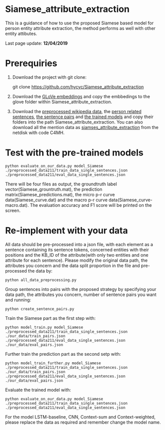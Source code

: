 # Siamese_attribute_extraction
This is a guidance of how to use the proposed Siamese based model for person entity attribute extraction, 
the method performs as well with other entity attibutes.

Last page update: **12/04/2019**

# Prerequiries
1. Download the project with git clone:
    
    git clone https://github.com/hycyc/Siamese_attribute_extraction
    
2. Download the [GLoVe embeddings](http://nlp.stanford.edu/data/glove.6B.zip) and copy the embbedings to the glove folder within Siamese_attribute_extraction.
3. Download the [preprocessed wikipedia data](https://www.informatik.tu-darmstadt.de/ukp/research_6/data/lexical_resources/wikipedia_wikidata_relations/), the [person related sentences](https://pan.baidu.com/disk/home?errno=0&errmsg=Auth%20Login%20Sucess&&bduss=&ssnerror=0&traceid=#/all?vmode=list&path=%2Fsiamese_attribute_extraction%2Fpreprocessed_data211), [the sentence pairs](https://pan.baidu.com/disk/home?errno=0&errmsg=Auth%20Login%20Sucess&&bduss=&ssnerror=0&traceid=#/all?vmode=list&path=%2Fsiamese_attribute_extraction%2Four_data211) and [the trained models](https://pan.baidu.com/disk/home?errno=0&errmsg=Auth%20Login%20Sucess&&bduss=&ssnerror=0&traceid=#/all?vmode=list&path=%2Fsiamese_attribute_extraction%2Ftrainedmodels) and copy their folders into the path Siamese_attribute_extraction. You can also download all the mention data as [siamses_attribute_extraction](https://pan.baidu.com/disk/home?errno=0&errmsg=Auth%20Login%20Sucess&&bduss=&ssnerror=0&traceid=#/all?vmode=list&path=%2Fsiamese_attribute_extraction%2Four_data211) from the netdisk with code C4MH.

# Test with the pre-trained models

    python evaluate_on_our_data.py model_Siamese ./preprocessed_data211/train_data_single_sentences.json ./preprocessed_data211/eval_data_single_sentences.json 
    
There will be four files as output, the groundtruth label vector(Siamese_grountruth.mat), the prediction matrix(Siamese_predictions.mat),
the micro p-r curve data(Siamese_curve.dat) and the macro p-r curve data(Siamese_curve-macro.dat). The evaluation accuracy and F1 score will be printed on the screen.

# Re-implement with your data
All data should be pre-processed into a json file, with each element as a sentence containing its sentence tokens, concerned entities with their positions and the KB_ID of the attribute(with only two entities and one attribute for each sentence).
Please modify the original data path, the attributes you concern and the data split proportion in the file and pre-processed the data by:
    
    python all_data_preprocessing.py
    
Group sentences into pairs with the proposed strategy by specifying your data path, the attributes you concern, number of sentence pairs you want and running:
    
    python create_sentence_pairs.py
    
Train the Siamese part as the first step with:
    
    python model_train.py model_Siamese ./preprocessed_data211/train_data_single_sentences.json ./our_data/train_pairs.json ./preprocessed_data211/eval_data_single_sentences.json ./our_data/eval_pairs.json
    
Further train the prediction part as the second setp with:
    
    python model_train_further.py model_Siamese ./preprocessed_data211/train_data_single_sentences.json ./our_data/train_pairs.json ./preprocessed_data211/eval_data_single_sentences.json ./our_data/eval_pairs.json
    
Evaluate the trained model with:
    
    python evaluate_on_our_data.py model_Siamese ./preprocessed_data211/train_data_single_sentences.json ./preprocessed_data211/eval_data_single_sentences.json
    
For the model LSTM-baseline, CNN, Context-sum and Context-weighted, please replace the data as required and remember change the model name.


    
    
    
    
